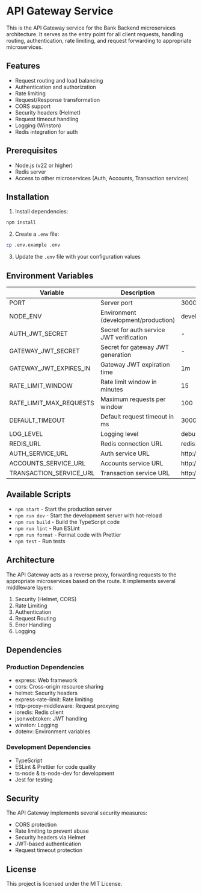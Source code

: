 # API Gateway Service

This is the API Gateway service for the Bank Backend microservices architecture. It serves as the entry point for all client requests, handling routing, authentication, rate limiting, and request forwarding to appropriate microservices.

## Features

- Request routing and load balancing
- Authentication and authorization
- Rate limiting
- Request/Response transformation
- CORS support
- Security headers (Helmet)
- Request timeout handling
- Logging (Winston)
- Redis integration for auth

## Prerequisites

- Node.js (v22 or higher)
- Redis server
- Access to other microservices (Auth, Accounts, Transaction services)

## Installation

1. Install dependencies:

```bash
npm install
```

2. Create a `.env` file:

```bash
cp .env.example .env
```

3. Update the `.env` file with your configuration values

## Environment Variables

| Variable                | Description                              | Default                |
| ----------------------- | ---------------------------------------- | ---------------------- |
| PORT                    | Server port                              | 3000                   |
| NODE_ENV                | Environment (development/production)     | development            |
| AUTH_JWT_SECRET         | Secret for auth service JWT verification | -                      |
| GATEWAY_JWT_SECRET      | Secret for gateway JWT generation        | -                      |
| GATEWAY_JWT_EXPIRES_IN  | Gateway JWT expiration time              | 1m                     |
| RATE_LIMIT_WINDOW       | Rate limit window in minutes             | 15                     |
| RATE_LIMIT_MAX_REQUESTS | Maximum requests per window              | 100                    |
| DEFAULT_TIMEOUT         | Default request timeout in ms            | 30000                  |
| LOG_LEVEL               | Logging level                            | debug                  |
| REDIS_URL               | Redis connection URL                     | redis://localhost:6379 |
| AUTH_SERVICE_URL        | Auth service URL                         | http://localhost:3001  |
| ACCOUNTS_SERVICE_URL    | Accounts service URL                     | http://localhost:3002  |
| TRANSACTION_SERVICE_URL | Transaction service URL                  | http://localhost:3003  |

## Available Scripts

- `npm start` - Start the production server
- `npm run dev` - Start the development server with hot-reload
- `npm run build` - Build the TypeScript code
- `npm run lint` - Run ESLint
- `npm run format` - Format code with Prettier
- `npm test` - Run tests

## Architecture

The API Gateway acts as a reverse proxy, forwarding requests to the appropriate microservices based on the route. It implements several middleware layers:

1. Security (Helmet, CORS)
2. Rate Limiting
3. Authentication
4. Request Routing
5. Error Handling
6. Logging

## Dependencies

### Production Dependencies

- express: Web framework
- cors: Cross-origin resource sharing
- helmet: Security headers
- express-rate-limit: Rate limiting
- http-proxy-middleware: Request proxying
- ioredis: Redis client
- jsonwebtoken: JWT handling
- winston: Logging
- dotenv: Environment variables

### Development Dependencies

- TypeScript
- ESLint & Prettier for code quality
- ts-node & ts-node-dev for development
- Jest for testing

## Security

The API Gateway implements several security measures:

- CORS protection
- Rate limiting to prevent abuse
- Security headers via Helmet
- JWT-based authentication
- Request timeout protection

## License

This project is licensed under the MIT License.
